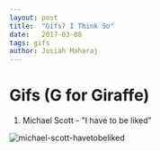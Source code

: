 ```yaml
---
layout: post
title:  "Gifs? I Think So"
date:   2017-03-08
tags: gifs
author: Josiah Maharaj
---
```

Gifs (G for Giraffe)
===

1. Michael Scott - "I have to be liked"

![michael-scott-havetobeliked](https://drive.google.com/uc?export=download&id=0B2mH_sRnxE2jQnRZRW5COGxlQW8)
